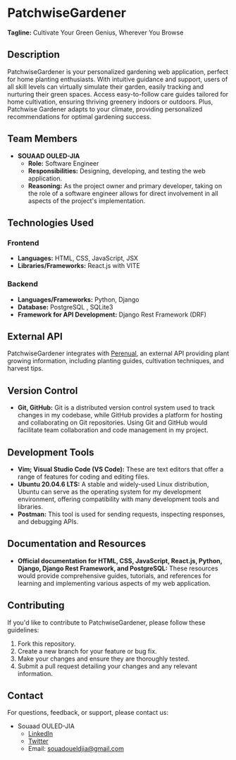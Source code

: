 # PatchwiseGardener

**Tagline:** Cultivate Your Green Genius, Wherever You Browse

## Description

PatchwiseGardener is your personalized gardening web application, perfect for home planting enthusiasts. With intuitive guidance and support, users of all skill levels can virtually simulate their garden, easily tracking and nurturing their green spaces. Access easy-to-follow care guides tailored for home cultivation, ensuring thriving greenery indoors or outdoors. Plus, Patchwise Gardener adapts to your climate, providing personalized recommendations for optimal gardening success.

## Team Members

- **SOUAAD OULED-JIA**
  - **Role:** Software Engineer
  - **Responsibilities:** Designing, developing, and testing the web application.
  - **Reasoning:** As the project owner and primary developer, taking on the role of a software engineer allows for direct involvement in all aspects of the project's implementation.

## Technologies Used

### Frontend

- **Languages:** HTML, CSS, JavaScript, JSX
- **Libraries/Frameworks:** React.js with VITE

### Backend

- **Languages/Frameworks:** Python, Django
- **Database:** PostgreSQL , SQLite3
- **Framework for API Development:** Django Rest Framework (DRF)

## External API

PatchwiseGardener integrates with [Perenual](https://perenual.com/), an external API providing plant growing information, including planting guides, cultivation techniques, and harvest tips.

## Version Control

- **Git, GitHub:** Git is a distributed version control system used to track changes in my codebase, while GitHub provides a platform for hosting and collaborating on Git repositories. Using Git and GitHub would facilitate team collaboration and code management in my project.

## Development Tools

- **Vim; Visual Studio Code (VS Code):** These are text editors that offer a range of features for coding and editing files.
- **Ubuntu 20.04.6 LTS:** A stable and widely-used Linux distribution, Ubuntu can serve as the operating system for my development environment, offering compatibility with many development tools and libraries.
- **Postman:** This tool is used for sending requests, inspecting responses, and debugging APIs.

## Documentation and Resources

- **Official documentation for HTML, CSS, JavaScript, React.js, Python, Django, Django Rest Framework, and PostgreSQL:** These resources would provide comprehensive guides, tutorials, and references for learning and implementing various aspects of my web application.


## Contributing

If you'd like to contribute to PatchwiseGardener, please follow these guidelines:

1. Fork this repository.
2. Create a new branch for your feature or bug fix.
3. Make your changes and ensure they are thoroughly tested.
4. Submit a pull request detailing your changes and any relevant information.


## Contact

For questions, feedback, or support, please contact us:

- Souaad OULED-JIA
  - [LinkedIn](https://www.linkedin.com/in/souaad-ouled-jia-96a15853/)
  - [Twitter](https://x.com/souad_jia)
  - Email: souadoueldjia@gmail.com
